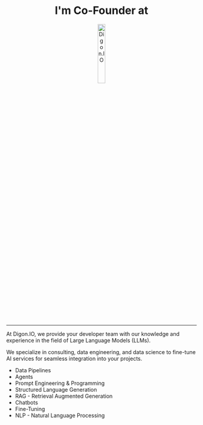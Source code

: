 <div align="center">
  <h1>I'm Co-Founder at</h1>
  <a href="https://digon.io">
    <img alt="Digon.IO" src="https://digon.io/static/modules/img/digon_name_right_white.svg" width="20%">
  </a>
</div>

---

At Digon.IO, we provide your developer team with our knowledge and experience in the field of Large Language Models (LLMs).

We specialize in consulting, data engineering, and data science to fine-tune AI services for seamless integration into your projects.

+ Data Pipelines
+ Agents
+ Prompt Engineering & Programming
+ Structured Language Generation
+ RAG - Retrieval Augmented Generation
+ Chatbots
+ Fine-Tuning
+ NLP - Natural Language Processing

<!--
**fpreiss/fpreiss** is a ✨ _special_ ✨ repository because its `README.md` (this file) appears on your GitHub profile.

Here are some ideas to get you started:

- 🔭 I’m currently working on ...
- 🌱 I’m currently learning ...
- 👯 I’m looking to collaborate on ...
- 🤔 I’m looking for help with ...
- 💬 Ask me about ...
- 📫 How to reach me: ...
- 😄 Pronouns: ...
- ⚡ Fun fact: ...
-->
